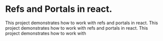 # Refs and Portals in react.

This project demonstrates how to work with refs and portals in react.
This project demonstrates how to work with refs and portals in react.
This project demonstrates how to work with